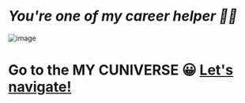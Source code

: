 # *You're one of my career helper 🧡💛*
![image](https://user-images.githubusercontent.com/96224318/146467541-47a6f1b2-dc52-495f-b9cc-eeaf20e7ac0a.png)
# Go to the MY CUNIVERSE 😀 [Let's navigate!](https://wanzowii92.github.io/weirdartworld/mainpage.html)
